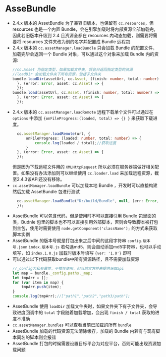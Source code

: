 # AsseBundle
* 2.4.x 版本的 AssetBundle 为了兼容旧版本，也保留有 `cc.resources`，但 resources 也是一个内置 Bundle，会在引擎加载时将内部资源全部加载完，因此若旧版本升级到 2.4 且资源全都在 resources 内动态加载，则需要将需要将 resources 文件夹改为别的名字并配置成 Bundle 远程包
* 2.4.x 版本的 `cc.assetManager.loadBundle` 只会加载 Bundle 的配置文件，加载完毕会返回一个 Bundle 对象，可以通过这个对象来加载 Bundle 内的资源:
  ```typescript
  //cc.Asset 为指定类型，如果加载文件夹，将会只返回指定类型的资源
  //loadDir 会加载文件夹下所有资源，包括子文件夹
  bundle.loadDir(assetUrl, cc.Asset, (finish: number, total: number) => {
    }, (error: Error, asset: cc.Asset) => {
    });
  bundle.load(assetUrl, cc.Asset, (finish: number, total: number) => {
    }, (error: Error, asset: cc.Asset) => {
    });
  ```
* 2.4.x 版本的 `cc.assetManager.loadRemote` 远程下载单个文件可以通过在 `options` 中添加 `{onFileProgress:(loaded, total) => {} }` 来获取下载进度。
  ```typescript
    cc.assetManager.loadRemote(url, {
        onFileProgress: (loaded: number, total: number) => {
            console.log(loaded / total);//获取进度
        }
    }, (error: Error, asset: cc.Asset) => {
    });
  ```  
  但是因为下载远程文件用的 `XMLHttpRequest` 所以必须在服务器端做好相关配置。如果没有办法添加则可以继续使用 `cc.loader.load` 来加载远程资源，截至2.4.3该API还没有移除。  
* `cc.assetManager.loadBundle` 可以加载本地 Bundle ，开发时可以直接构建然后加载  AssetBundle 包进行测试
  ```Typescript
    cc.assetManager.loadBundle("D:/build/Bundle", null, (err: Error, bundle: cc.AssetManager.Bundle) => { 
    });
  ```
* AssetBundle 可以包含代码，但是使用时不可以直接引用 Bundle 包里面的类，Budnle 包里的脚本也不可以直接引用外部脚本，否则会导致脚本被打包到主包，使用时需要使用 `node.getComponent('className');` 的方式来获取脚本实例
* AssetBundle 的版本号就是打包出来之后中间的这段字符串 `config.版本号.json` `index.版本号.js` 若勾选md5，则会自动添加md5字符串，也可以手动填写，如 `index.1.0.js` 加载时版本号填写 `{ver: '1.0'}` 即可  
* 可以通过以下代码获取bundle中所有资源路径，且不需要加载资源  
  ```typescript
  //_config为私有属性，不推荐使用，但当前官方并未提供获取api
  let map = bundle._config.paths._map;
  let tmpArr = [];
  for (var item in map) {
      tmpArr.push(item);
  }
  console.log(tmpArr);//["path1","path2","path3/path"];
  ```
* AssetBundle 使用 `loadDir` 加载文件夹时，如果文件夹下有子文件夹，会导致进度回调中的 `total` 字段随着加载增加，会出现 `finish / total` 获取的进度不准确
* `cc.assetManager.bundles` 可以查看当前已加载的所有 `bundle`  
* AssetBundle 加载的代码资源无法清除缓存，加载的 Bundle 内若有与现有脚本同名的脚本则会报错
* AssetBundle 打包的时候需要设置目标平台为对应平台，否则可能出现资源加载问题